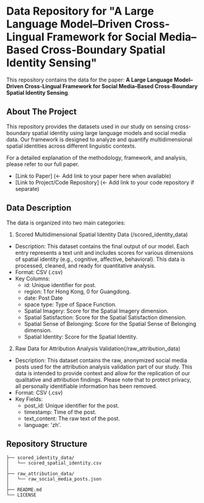 # Data Repository for "A Large Language Model–Driven Cross-Lingual Framework for Social Media–Based Cross-Boundary Spatial Identity Sensing"

This repository contains the data for the paper: **A Large Language Model–Driven Cross-Lingual Framework for Social Media–Based Cross-Boundary Spatial Identity Sensing**.

## About The Project

This repository provides the datasets used in our study on sensing cross-boundary spatial identity using large language models and social media data. Our framework is designed to analyze and quantify multidimensional spatial identities across different linguistic contexts.

For a detailed explanation of the methodology, framework, and analysis, please refer to our full paper.

- [Link to Paper] (<- Add link to your paper here when available)
- [Link to Project/Code Repository] (<- Add link to your code repository if separate)

## Data Description

The data is organized into two main categories:

1. Scored Multidimensional Spatial Identity Data (/scored_identity_data)

- Description: This dataset contains the final output of our model. Each entry represents a text unit and includes scores for various dimensions of spatial identity (e.g., cognitive, affective, behavioral). This data is processed, cleaned, and ready for quantitative analysis.
- Format: CSV (.csv)
- Key Columns:
  - id: Unique identifier for post.
  - region: 1 for Hong Kong, 0 for Guangdong.  
  - date: Post Date
  - space type: Type of Space Function.
  - Spatial Imagery: Score for the Spatial Imagery dimension.
  - Spatial Satisfaction: Score for the Spatial Satisfaction dimension.
  - Spatial Sense of Belonging: Score for the Spatial Sense of Belonging dimension.
  - Spatial Identity: Score for the Spatial Identity.
  
2. Raw Data for Attribution Analysis Validation(/raw_attribution_data)

- Description: This dataset contains the raw, anonymized social media posts used for the attribution analysis validation part of our study. This data is intended to provide context and allow for the replication of our qualitative and attribution findings. Please note that to protect privacy, all personally identifiable information has been removed.
- Format: CSV (.csv)
- Key Fields:
  - post_id: Unique identifier for the post.
  - timestamp: Time of the post.
  - text_content: The raw text of the post.
  - language: 'zh'.

## Repository Structure
```
├── scored_identity_data/
│   └── scored_spatial_identity.csv
│
├── raw_attribution_data/
│   └── raw_social_media_posts.json
│
├── README.md
└── LICENSE
```


